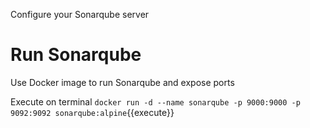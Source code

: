 Configure your Sonarqube server

# Run Sonarqube

Use Docker image to run Sonarqube and expose ports

Execute on terminal `docker run -d --name sonarqube -p 9000:9000 -p 9092:9092 sonarqube:alpine`{{execute}}
